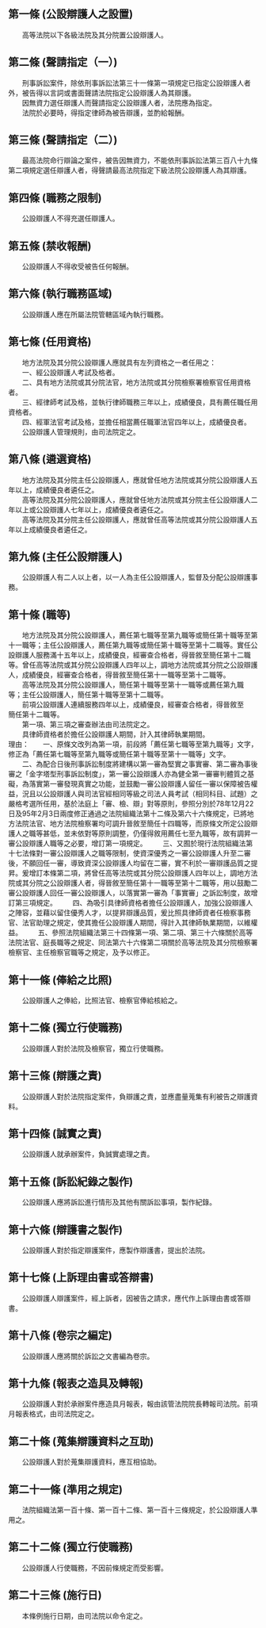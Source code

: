 第一條 (公設辯護人之設置)
-------------------------
　　高等法院以下各級法院及其分院置公設辯護人。  


第二條 (聲請指定（一）)
-----------------------
　　刑事訴訟案件，除依刑事訴訟法第三十一條第一項規定已指定公設辯護人者外，被告得以言詞或書面聲請法院指定公設辯護人為其辯護。  
　　因無資力選任辯護人而聲請指定公設辯護人者，法院應為指定。  
　　法院於必要時，得指定律師為被告辯護，並酌給報酬。  


第三條 (聲請指定（二）)
-----------------------
　　最高法院命行辯論之案件，被告因無資力，不能依刑事訴訟法第三百八十九條第二項規定選任辯護人者，得聲請最高法院指定下級法院公設辯護人為其辯護。  


第四條 (職務之限制)
-------------------
　　公設辯護人不得充選任辯護人。  


第五條 (禁收報酬)
-----------------
　　公設辯護人不得收受被告任何報酬。  


第六條 (執行職務區域)
---------------------
　　公設辯護人應在所屬法院管轄區域內執行職務。  


第七條 (任用資格)
-----------------
　　地方法院及其分院公設辯護人應就具有左列資格之一者任用之：  
　　一、經公設辯護人考試及格者。  
　　二、具有地方法院或其分院法官，地方法院或其分院檢察署檢察官任用資格者。  
　　三、經律師考試及格，並執行律師職務三年以上，成績優良，具有薦任職任用資格者。  
　　四、經軍法官考試及格，並擔任相當薦任職軍法官四年以上，成績優良者。  
　　公設辯護人管理規則，由司法院定之。  


第八條 (遴選資格)
-----------------
　　地方法院及其分院主任公設辯護人，應就曾任地方法院或其分院公設辯護人五年以上，成績優良者遴任之。  
　　高等法院及其分院公設辯護人，應就曾任地方法院或其分院主任公設辯護人二年以上或公設辯護人七年以上，成績優良者遴任之。  
　　高等法院及其分院主任公設辯護人，應就曾任高等法院或其分院公設辯護人五年以上成績優良者遴任之。  


第九條 (主任公設辯護人)
-----------------------
　　公設辯護人有二人以上者，以一人為主任公設辯護人，監督及分配公設辯護事務。  


第十條 (職等)
-------------
　　地方法院及其分院公設辯護人，薦任第七職等至第九職等或簡任第十職等至第十一職等；主任公設辯護人，薦任第九職等或簡任第十職等至第十二職等。實任公設辯護人服務滿十五年以上，成績優良，經審查合格者，得晉敘至簡任第十二職等。曾任高等法院或其分院公設辯護人四年以上，調地方法院或其分院之公設辯護人，成績優良，經審查合格者，得晉敘至簡任第十一職等至第十二職等。  
　　高等法院及其分院公設辯護人，簡任第十職等至第十一職等或薦任第九職  
等；主任公設辯護人，簡任第十職等至第十二職等。  
　　前項公設辯護人連續服務四年以上，成績優良，經審查合格者，得晉敘至  
簡任第十二職等。  
　　第一項、第三項之審查辦法由司法院定之。  
　　具律師資格者於擔任公設辯護人期間，計入其律師執業期間。  
理由：　　一、原條文改列為第一項，前段將「薦任第七職等至第九職等」文字，修正為「薦任第七職等至第九職等或簡任第十職等至第十一職等」文字。
　　二、為配合日後刑事訴訟制度將建構以第一審為堅實之事實審、第二審為事後審之「金字塔型刑事訴訟制度」，第一審公設辯護人亦為健全第一審審判體質之基礙，為落實第一審發現真實之功能，並鼓勵一審公設辯護人留任一審以保障被告權益，況且以公設辯護人與司法官經相同等級之司法人員考試（相同科目、試題）之嚴格考選所任用，基於法庭上「審、檢、辯」對等原則，參照分別於78年12月22日及95年2月3日兩度修正通過之法院組織法第十二條及第六十六條規定，已將地方法院法官、地方法院檢察署均可調升晉敘至簡任十四職等，而原條文所定公設辯護人之職等甚低，並未依對等原則調整，仍僅得敘用薦任七至九職等，故有調昇一審公設辯護人職等之必要，增訂第一項規定。
　　三、又囿於現行法院組織法第十七法條對一審公設辯護人之職等限制，使資深優秀之一審公設辯護人升至二審後，不願回任一審，導致資深公設辯護人均留在二審，實不利於一審辯護品質之提昇。爰增訂本條第二項，將曾任高等法院或其分院公設辯護人四年以上，調地方法院或其分院之公設辯護人者，得晉敘至簡任第十一職等至第十二職等，用以鼓勵二審公設辯護人回任一審公設辯護人，以落實第一審為「事實審」之訴訟制度，故增訂第三項規定。
　　四、為吸引具律師資格者擔任公設辯護人，加強公設辯護人之陣容，並藉以留住優秀人才，以提昇辯護品質，爰比照具律師資者任檢察事務官、法官助理之規定，使其擔任公設辯護人期間，得計入其律師執業期間，以維權益。
　　五、參照法院組織法第三十四條第一項、第二項、第三十六條關於高等法院法官、庭長職等之規定、同法第六十六條第二項關於高等法院及其分院檢察署檢察官、主任檢察官職等之規定，及予以修正。

第十一條 (俸給之比照)
---------------------
　　公設辯護人之俸給，比照法官、檢察官俸給核給之。  


第十二條 (獨立行使職務)
-----------------------
　　公設辯護人對於法院及檢察官，獨立行使職務。  


第十三條 (辯護之責)
-------------------
　　公設辯護人對於法院指定案件，負辯護之責，並應盡量蒐集有利被告之辯護資料。  


第十四條 (誠實之責)
-------------------
　　公設辯護人就承辦案件，負誠實處理之責。  


第十五條 (訴訟紀錄之製作)
-------------------------
　　公設辯護人應將訴訟進行情形及其他有關訴訟事項，製作紀錄。  


第十六條 (辯護書之製作)
-----------------------
　　公設辯護人對於指定辯護案件，應製作辯護書，提出於法院。  


第十七條 (上訴理由書或答辯書)
-----------------------------
　　公設辯護人辯護案件，經上訴者，因被告之請求，應代作上訴理由書或答辯書。  


第十八條 (卷宗之編定)
---------------------
　　公設辯護人應將關於訴訟之文書編為卷宗。  


第十九條 (報表之造具及轉報)
---------------------------
　　公設辯護人對於承辦案件應造具月報表，報由該管法院院長轉報司法院。前項月報表格式，由司法院定之。  


第二十條 (蒐集辯護資料之互助)
-----------------------------
　　公設辯護人對於蒐集辯護資料，應互相協助。  


第二十一條 (準用之規定)
-----------------------
　　法院組織法第一百十條、第一百十二條、第一百十三條規定，於公設辯護人準用之。  


第二十二條 (獨立行使職務)
-------------------------
　　公設辯護人行使職務，不因前條規定而受影響。  


第二十三條 (施行日)
-------------------
　　本條例施行日期，由司法院以命令定之。